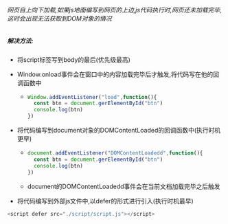 ###### 网页自上向下加载,如果js地面编写到网页的上边,js代码执行时,网页还未加载完毕,这时会出现无法获取到DOM对象的情况

##### 解决方法:

- 将script标签写到body的最后(优先级最高)
- Window.onload事件会在窗口中的内容加载完毕后才触发,将代码写在他的回调函数中

  - ```js
    Window.addEventListener("load",function(){
      const btn = document.gerElementById("btn")
      console.log(btn)
    })
    ```
- 将代码编写到document对象的DOMContentLoaded的回调函数中(执行时机更早)

  - ```js
    document.addEventListener("DOMContentLoadedd",function(){
      const btn = document.gerElementById("btn")
      console.log(btn)
    })
    ```
  - document的DOMContentLoadedd事件会在当前文档加载完毕之后触发
- 将代码编写到外部js文件中,以defer的形式进行引入(执行时机最早)

```js
<script defer src="./script/script.js"></script>
```



